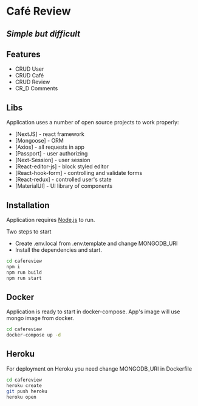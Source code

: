 # Café Review
## _Simple but difficult_

## Features

- CRUD User
- CRUD Café
- CRUD Review
- CR_D Comments 

## Libs

Application uses a number of open source projects to work properly:
 
- [NextJS] - react framework
- [Mongoose] - ORM 
- [Axios] - all requests in app 
- [Passport] - user authorizing 
- [Next-Session] - user session 
- [React-editor-js] - block styled editor
- [React-hook-form] - controlling and validate forms
- [React-redux] - controlled user's state
- [MaterialUI] - UI library of components 

## Installation

Application requires [Node.js](https://nodejs.org/) to run.

Two steps to start
- Create .env.local from .env.template and change MONGODB_URI
- Install the dependencies and start.

```sh
cd cafereview
npm i
npm run build
npm run start
```

## Docker

Application is ready to start in docker-compose. App's image will use mongo image from docker. 

```sh
cd cafereview
docker-compose up -d
``` 

## Heroku

For deployment on Heroku you need change MONGODB_URI in Dockerfile

```sh
cd cafereview
heroku create
git push heroku 
heroku open
``` 